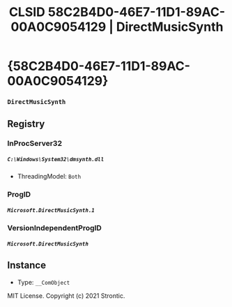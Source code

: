 ﻿---
title: "CLSID 58C2B4D0-46E7-11D1-89AC-00A0C9054129 | DirectMusicSynth"
excerpt: What is COM-Object CLSID 58C2B4D0-46E7-11D1-89AC-00A0C9054129?
---

# {58C2B4D0-46E7-11D1-89AC-00A0C9054129}

### `DirectMusicSynth`

## Registry


### InProcServer32

##### `C:\Windows\System32\dmsynth.dll`
* ThreadingModel: `Both`

### ProgID

##### `Microsoft.DirectMusicSynth.1`

### VersionIndependentProgID

##### `Microsoft.DirectMusicSynth`

## Instance

* Type: `__ComObject`

MIT License. Copyright (c) 2021 Strontic.


